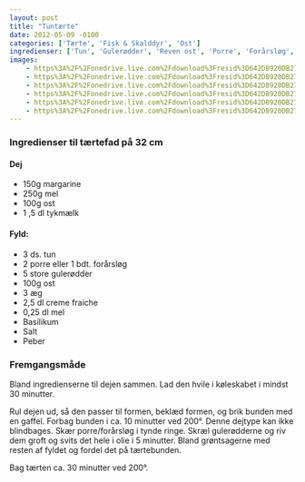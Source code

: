 ```yaml
---
layout: post
title: "Tuntærte"
date: 2012-05-09 -0100
categories: ['Tærte', 'Fisk & Skalddyr', 'Ost']
ingredienser: ['Tun', 'Gulerødder', 'Reven ost', 'Porre', 'Forårsløg', 'Tykmælk', 'Creme Fraiche', 'Basilikum']
images:
    - https%3A%2F%2Fonedrive.live.com%2Fdownload%3Fresid%3D642D8920DB2784EE!124665
    - https%3A%2F%2Fonedrive.live.com%2Fdownload%3Fresid%3D642D8920DB2784EE!124659
    - https%3A%2F%2Fonedrive.live.com%2Fdownload%3Fresid%3D642D8920DB2784EE!124671
    - https%3A%2F%2Fonedrive.live.com%2Fdownload%3Fresid%3D642D8920DB2784EE!124676
    - https%3A%2F%2Fonedrive.live.com%2Fdownload%3Fresid%3D642D8920DB2784EE!124685
    - https%3A%2F%2Fonedrive.live.com%2Fdownload%3Fresid%3D642D8920DB2784EE!124679
---
```


### Ingredienser til tærtefad på 32 cm
#### Dej
-   150g margarine
-   250g mel
-   100g ost
-   1 ,5 dl tykmælk

#### Fyld:
-   3 ds. tun
-   2 porre eller 1 bdt. forårsløg
-   5 store gulerødder
-   100g ost
-   3 æg
-   2,5 dl creme fraiche
-   0,25 dl mel
-   Basilikum
-   Salt
-   Peber

### Fremgangsmåde
Bland ingredienserne til dejen sammen. Lad den hvile i køleskabet i mindst 30 minutter.

Rul dejen ud, så den passer til formen, beklæd formen, og brik bunden med en gaffel. Forbag bunden i ca. 10 minutter ved 200&deg;. Denne dejtype kan ikke blindbages.
Skær porre/forårsløg i tynde ringe. Skræl gulerødderne og riv dem groft og svits det hele i olie i 5 minutter. Bland grøntsagerne med resten af fyldet og fordel det på tærtebunden.

Bag tærten ca. 30 minutter ved 200&deg;.



